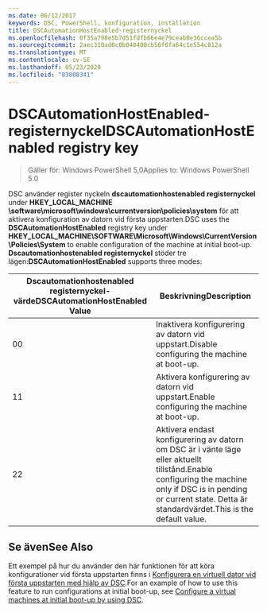 ```yaml
---
ms.date: 06/12/2017
keywords: DSC, PowerShell, konfiguration, installation
title: DSCAutomationHostEnabled-registernyckel
ms.openlocfilehash: 0f35a798e5b7d51fdfb66e4e79ceab0e36ccea5b
ms.sourcegitcommit: 2aec310ad0c0b048400cb56f6fa64c1e554c812a
ms.translationtype: MT
ms.contentlocale: sv-SE
ms.lasthandoff: 05/23/2020
ms.locfileid: "83808341"
---
```

# <a name="dscautomationhostenabled-registry-key"></a><span data-ttu-id="5561d-103">DSCAutomationHostEnabled-registernyckel</span><span class="sxs-lookup"><span data-stu-id="5561d-103">DSCAutomationHostEnabled registry key</span></span>

> <span data-ttu-id="5561d-104">Gäller för: Windows PowerShell 5,0</span><span class="sxs-lookup"><span data-stu-id="5561d-104">Applies to: Windows PowerShell 5.0</span></span>

<span data-ttu-id="5561d-105">DSC använder register nyckeln **dscautomationhostenabled registernyckel** under **HKEY_LOCAL_MACHINE \software\microsoft\windows\currentversion\policies\system** för att aktivera konfiguration av datorn vid första uppstarten.</span><span class="sxs-lookup"><span data-stu-id="5561d-105">DSC uses the **DSCAutomationHostEnabled** registry key under **HKEY_LOCAL_MACHINE\SOFTWARE\Microsoft\Windows\CurrentVersion\Policies\System** to enable configuration of the machine at initial boot-up.</span></span>
<span data-ttu-id="5561d-106">**Dscautomationhostenabled registernyckel** stöder tre lägen:</span><span class="sxs-lookup"><span data-stu-id="5561d-106">**DSCAutomationHostEnabled** supports three modes:</span></span>

|  <span data-ttu-id="5561d-107">Dscautomationhostenabled registernyckel-värde</span><span class="sxs-lookup"><span data-stu-id="5561d-107">DSCAutomationHostEnabled Value</span></span>  |  <span data-ttu-id="5561d-108">Beskrivning</span><span class="sxs-lookup"><span data-stu-id="5561d-108">Description</span></span>   |
|---|---|
<span data-ttu-id="5561d-109">0</span><span class="sxs-lookup"><span data-stu-id="5561d-109">0</span></span> | <span data-ttu-id="5561d-110">Inaktivera konfigurering av datorn vid uppstart.</span><span class="sxs-lookup"><span data-stu-id="5561d-110">Disable configuring the machine at boot-up.</span></span> |
<span data-ttu-id="5561d-111">1</span><span class="sxs-lookup"><span data-stu-id="5561d-111">1</span></span> | <span data-ttu-id="5561d-112">Aktivera konfigurering av datorn vid uppstart.</span><span class="sxs-lookup"><span data-stu-id="5561d-112">Enable configuring the machine at boot-up.</span></span> |
<span data-ttu-id="5561d-113">2</span><span class="sxs-lookup"><span data-stu-id="5561d-113">2</span></span> | <span data-ttu-id="5561d-114">Aktivera endast konfigurering av datorn om DSC är i vänte läge eller aktuellt tillstånd.</span><span class="sxs-lookup"><span data-stu-id="5561d-114">Enable configuring the machine only if DSC is in pending or current state.</span></span> <span data-ttu-id="5561d-115">Detta är standardvärdet.</span><span class="sxs-lookup"><span data-stu-id="5561d-115">This is the default value.</span></span> |

## <a name="see-also"></a><span data-ttu-id="5561d-116">Se även</span><span class="sxs-lookup"><span data-stu-id="5561d-116">See Also</span></span>

<span data-ttu-id="5561d-117">Ett exempel på hur du använder den här funktionen för att köra konfigurationer vid första uppstarten finns i [Konfigurera en virtuell dator vid första uppstarten med hjälp av DSC](bootstrapDsc.md).</span><span class="sxs-lookup"><span data-stu-id="5561d-117">For an example of how to use this feature to run configurations at initial boot-up, see [Configure a virtual machines at initial boot-up by using DSC](bootstrapDsc.md).</span></span>
